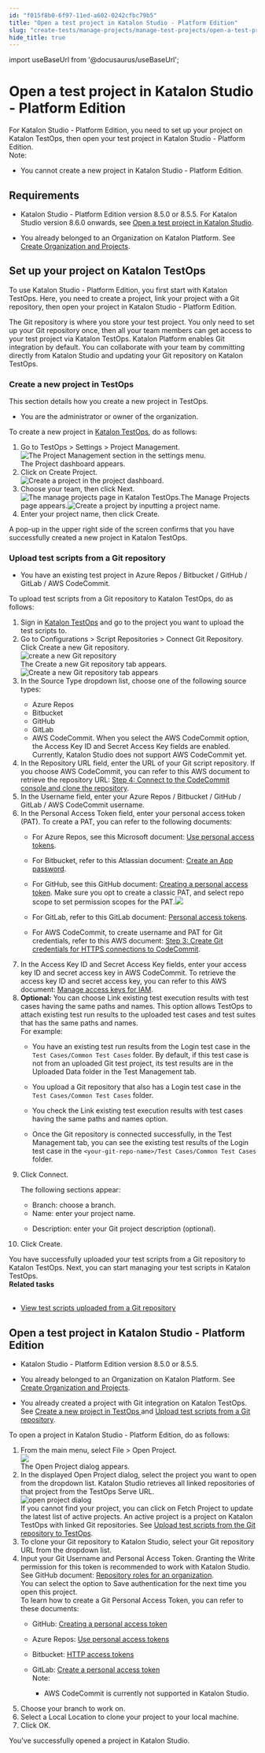 ```yaml
---
id: "f015f8b0-6f97-11ed-a602-0242cfbc79b5"
title: "Open a test project in Katalon Studio - Platform Edition"
slug: "create-tests/manage-projects/manage-test-projects/open-a-test-project-in-katalon-studio---platform-edition"
hide_title: true
---
```

import useBaseUrl from '@docusaurus/useBaseUrl';


# <a id="concept-2082" class="anchor_top_offset"/><a id="ariaid-title1" class="anchor_top_offset"/>Open a test project in Katalon Studio - Platform Edition

<div xmlns="http://www.w3.org/1999/xhtml" className="p">For <span className="ph">Katalon Studio - Platform Edition</span>, you need to set up your project on Katalon TestOps, then open your test project in <span className="ph">Katalon Studio - Platform Edition</span>.<div className="note note note_note"><span className="note__title">Note:</span> <ul className="ul"><li className="li">You cannot create a new project in <span className="ph">Katalon Studio - Platform Edition</span>. </li></ul></div></div>

## Requirements

<div xmlns="http://www.w3.org/1999/xhtml" className="p"><ul className="ul"><li className="li"><p className="p"><span className="ph">Katalon Studio - Platform Edition</span> version 8.5.0 or 8.5.5. For Katalon Studio version 8.6.0 onwards, see <a className="xref" href="/docs/create-tests/manage-projects/manage-test-projects/open-a-test-project-in-katalon-studio">Open a test project in <span className="ph">Katalon Studio</span></a>.</p></li><li className="li"><p className="p">You already belonged to an Organization on <span className="ph">Katalon Platform</span>. See <a className="xref" href="/docs/administer/administration-tasks/create-an-organization-and-project">Create Organization and Projects</a>.</p></li></ul></div>

## <a id="concept-9971" class="anchor_top_offset"/>Set up your project on Katalon TestOps

<p xmlns="http://www.w3.org/1999/xhtml" className="p">To use <span className="ph">Katalon Studio - Platform Edition</span>, you first start with Katalon TestOps. Here, you need to create a project, link your project with a Git repository, then open your project in <span className="ph">Katalon Studio - Platform Edition</span>.</p> 
<p xmlns="http://www.w3.org/1999/xhtml" className="p">The Git repository is where you store your test project. You only need to set up your Git repository once, then all your team members can get access to your test project via Katalon TestOps. Katalon Platform enables Git integration by default. You can collaborate with your team by committing directly from Katalon Studio and updating your Git repository on Katalon TestOps.</p> 

### <a id="to-create-new-project" class="anchor_top_offset"/>Create a new project in TestOps 

<p xmlns="http://www.w3.org/1999/xhtml" className="shortdesc">This section details how you create a new project in TestOps.</p> 
<div xmlns="http://www.w3.org/1999/xhtml" className="section prereq p"><ul className="ul"><li className="li">You are the administrator or owner of the organization.</li></ul></div>
<section xmlns="http://www.w3.org/1999/xhtml" className="section context">To create a new project in <a className="xref j-external-link" href="https://testops.katalon.io/" target="_blank">Katalon TestOps</a>, do as follows:</section> 
<ol xmlns="http://www.w3.org/1999/xhtml" className="ol steps"><li className="li step stepexpand"><span className="ph cmd">Go to <span className="ph">TestOps</span> &gt; <span className="ph uicontrol">Settings</span> &gt; <span className="ph uicontrol">Project Management</span>.</span><div className="itemgroup info"><img className="image" width={350} src={useBaseUrl("/e8071d40-49fc-11ed-a602-0242cfbc79b5.png")} alt="The Project Management section in the settings menu." /></div><div className="itemgroup info">The <span className="ph uicontrol">Project</span> dashboard appears.</div></li><li className="li step stepexpand"><span className="ph cmd">Click on <span className="ph uicontrol">Create Project</span>.</span><div className="itemgroup info"><img className="image" width={700} src={useBaseUrl("/ecdeb980-5c72-11ed-a602-0242cfbc79b5.png")} alt="Create a project in the project dashboard." /></div></li><li className="li step stepexpand"><span className="ph cmd">Choose your team, then click <span className="ph uicontrol">Next</span>.</span><div className="itemgroup info"><img className="image" width={700} src={useBaseUrl("/ececea50-5c72-11ed-a602-0242cfbc79b5.png")} alt="The manage projects page in Katalon TestOps." />The <span className="ph uicontrol">Manage Projects</span> page appears.<img className="image" width={700} src={useBaseUrl("/ecb9a550-5c72-11ed-a602-0242cfbc79b5.png")} alt="Create a project by inputting a project name." /></div></li><li className="li step stepexpand"><span className="ph cmd">Enter your project name, then click <span className="ph uicontrol">Create</span>.</span></li></ol> 
<section xmlns="http://www.w3.org/1999/xhtml" className="section result">A pop-up in the upper right side of the screen confirms that you have successfully created a new project in <span className="ph">Katalon TestOps</span>. </section> 

### <a id="task-7534" class="anchor_top_offset"/>Upload test scripts from a Git repository

<div xmlns="http://www.w3.org/1999/xhtml" className="section prereq p"><ul className="ul"><li className="li"><p className="p">You have an existing test project in Azure Repos / Bitbucket / GitHub / GitLab / AWS CodeCommit.</p></li></ul></div>
<section xmlns="http://www.w3.org/1999/xhtml" className="section context">To upload test scripts from a Git repository to <span className="ph">Katalon TestOps</span>, do as follows:</section> 
<ol xmlns="http://www.w3.org/1999/xhtml" className="ol steps"><li className="li step stepexpand"><span className="ph cmd">Sign in <a className="xref j-external-link" href="https://testops.katalon.io/login" target="_blank"><span className="ph">Katalon TestOps</span></a> and go to the project you want to upload the test scripts to.</span></li><li className="li step stepexpand"><span className="ph cmd">Go to <span className="ph uicontrol">Configurations</span> &gt; <span className="ph uicontrol">Script Repositories</span> &gt; <span className="ph uicontrol">Connect Git Repository</span>. Click <span className="ph uicontrol">Create a new Git repository</span>.</span><div className="itemgroup info"><img className="image" src={useBaseUrl("/553794f0-c16f-11ed-a4d3-0242cfbc79b5.png")} alt="create a new Git repository" /></div><div className="itemgroup stepresult">The <span className="ph uicontrol">Create a new Git repository</span> tab appears.<img className="image" src={useBaseUrl("/54aa7020-c16f-11ed-a4d3-0242cfbc79b5.png")} alt="Create a new Git repository tab appears" /></div></li><li className="li step stepexpand"><span className="ph cmd">In the <span className="ph uicontrol">Source Type</span> dropdown list, choose one of the following source types:</span><div className="itemgroup info"><ul className="ul"><li className="li">Azure Repos</li><li className="li">Bitbucket</li><li className="li">GitHub</li><li className="li">GitLab</li><li className="li">AWS CodeCommit. When you select the <span className="ph uicontrol">AWS CodeCommit</span> option, the <span className="ph uicontrol">Access Key ID</span> and <span className="ph uicontrol">Secret Access Key</span> fields are enabled. Currently, Katalon Studio does not support AWS CodeCommit yet.</li></ul></div></li><li className="li step stepexpand"><span className="ph cmd">In the <span className="ph uicontrol">Repository URL</span> field, enter the URL of your Git script repository. If you choose <span className="ph uicontrol">AWS CodeCommit</span>, you can refer to this AWS document to retrieve the repository URL: <a className="xref j-external-link" href="https://docs.aws.amazon.com/codecommit/latest/userguide/setting-up-gc.html#setting-up-gc-connect-console" target="_blank">Step 4: Connect to the CodeCommit console and clone the repository</a>.</span></li><li className="li step stepexpand"><span className="ph cmd">In the <span className="ph uicontrol">Username</span> field, enter your Azure Repos / Bitbucket / GitHub / GitLab / AWS CodeCommit username.</span></li><li className="li step stepexpand"><span className="ph cmd">In the <span className="ph uicontrol">Personal Access Token</span> field, enter your personal access token (PAT). To create a PAT, you can refer to the following documents:</span><div className="itemgroup info"><ul className="ul"><li className="li">For Azure Repos, see this Microsoft document: <a className="xref j-external-link" href="https://docs.microsoft.com/en-us/azure/devops/organizations/accounts/use-personal-access-tokens-to-authenticate?view=azure-devops&tabs=Windows" target="_blank">Use personal access tokens</a>.</li><li className="li"><p className="p">For Bitbucket, refer to this Atlassian document: <a className="xref j-external-link" href="https://support.atlassian.com/bitbucket-cloud/docs/create-an-app-password/" target="_blank">Create an App password</a>.</p></li><li className="li"><p className="p">For GitHub, see this GitHub document: <a className="xref j-external-link" href="https://docs.github.com/en/authentication/keeping-your-account-and-data-secure/creating-a-personal-access-token" target="_blank">Creating a personal access token</a>. Make sure you opt to create a classic PAT, and select <span className="ph uicontrol">repo</span> scope to set permission scopes for the PAT.<img className="image" src={useBaseUrl("/5446cc50-c16f-11ed-a4d3-0242cfbc79b5.png")} /></p></li><li className="li"><p className="p">For GitLab, refer to this GitLab document: <a className="xref j-external-link" href="https://docs.gitlab.com/ee/user/profile/personal_access_tokens.html#create-a-personal-access-token" target="_blank">Personal access tokens</a>.</p></li><li className="li"><p className="p">For AWS CodeCommit, to create username and PAT for Git credentials, refer to this AWS document: <a className="xref j-external-link" href="https://docs.aws.amazon.com/codecommit/latest/userguide/setting-up-gc.html#setting-up-gc-iam" target="_blank">Step 3: Create Git credentials for HTTPS connections to CodeCommit</a>. </p></li></ul></div></li><li className="li step stepexpand"><span className="ph cmd">In the <span className="ph uicontrol">Access Key ID</span> and <span className="ph uicontrol">Secret Access Key</span> fields, enter your access key ID and secret access key in AWS CodeCommit. To retrieve the access key ID and secret access key, you can refer to this AWS document: <a className="xref j-external-link" href="https://docs.gitlab.com/ee/user/profile/personal_access_tokens.html#create-a-personal-access-token" target="_blank">Manage access keys for IAM</a>. </span></li><li className="li step stepexpand"><span className="ph cmd"><strong className="ph b">Optional:</strong> You can choose <span className="ph uicontrol">Link existing test execution results with test cases having the same paths and names</span>. This option allows TestOps to attach existing test run results to the uploaded test cases and test suites that has the same paths and names.</span><div className="itemgroup stepxmp">For example:<ul className="ul"><li className="li"><p className="p">You have an existing test run results from the <span className="ph uicontrol">Login</span> test case in the <code className="ph codeph">Test Cases/Common Test Cases</code> folder. By default, if this test case is not from an uploaded Git test project, its test results are in the <span className="ph uicontrol">Uploaded Data</span> folder in the <span className="ph uicontrol">Test Management</span> tab.</p></li><li className="li"><p className="p">You upload a Git repository that also has a <span className="ph uicontrol">Login</span> test case in the <code className="ph codeph">Test Cases/Common Test Cases</code> folder. </p></li><li className="li"><p className="p">You check the <span className="ph uicontrol">Link existing test execution results with test cases having the same paths and names</span> option.</p></li><li className="li"><p className="p">Once the Git repository is connected successfully, in the <span className="ph uicontrol">Test Management</span> tab, you can see the existing test results of the <span className="ph uicontrol">Login</span> test case in the <code className="ph codeph">&lt;your-git-repo-name&gt;/Test Cases/Common Test Cases</code> folder.</p></li></ul> </div></li><li className="li step stepexpand"><span className="ph cmd">Click <span className="ph uicontrol">Connect</span>.</span><div className="itemgroup info"><p className="p">The following sections appear:</p><ul className="ul"><li className="li"><span className="ph uicontrol">Branch</span>: choose a branch.</li><li className="li"><span className="ph uicontrol">Name</span>: enter your project name.</li><li className="li"><p className="p"><span className="ph uicontrol">Description</span>: enter your Git project description (optional).</p></li></ul></div></li><li className="li step stepexpand"><span className="ph cmd">Click <span className="ph uicontrol">Create</span>.</span></li></ol> 
<section xmlns="http://www.w3.org/1999/xhtml" className="section result">You have successfully uploaded your test scripts from a Git repository to <span className="ph">Katalon TestOps</span>. Next, you can start managing your test scripts in <span className="ph">Katalon TestOps</span>.</section> 
<nav xmlns="http://www.w3.org/1999/xhtml" role="navigation" className="related-links"><div className="linklist relinfo reltasks"><strong>Related tasks</strong><br /><br /><ul className="linklist"><li className="linklist"><a className="link" href="/docs/organize/view-test-scripts-in-katalon-platform/view-test-scripts-in-katalon-testops#task-179">View test scripts uploaded from a Git repository</a></li></ul></div></nav> 

## <a id="task-8931" class="anchor_top_offset"/>Open a test project in <span xmlns="http://www.w3.org/1999/xhtml" className="ph">Katalon Studio - Platform Edition</span> 

<div xmlns="http://www.w3.org/1999/xhtml" className="section prereq p"><ul className="ul"><li className="li"><p className="p"><span className="ph">Katalon Studio - Platform Edition</span> version 8.5.0 or 8.5.5.</p></li><li className="li"><p className="p">You already belonged to an Organization on <span className="ph">Katalon Platform</span>. See <a className="xref" href="/docs/administer/administration-tasks/create-an-organization-and-project">Create Organization and Projects</a>.</p></li><li className="li"><p className="p">You already created a project with Git integration on <span className="ph">Katalon TestOps</span>. See <a className="xref" href="/docs/create-tests/manage-projects/manage-test-projects/open-a-test-project-in-katalon-studio---platform-edition#to-create-new-project">Create a new project in TestOps </a> and <a className="xref" href="/docs/create-tests/manage-projects/manage-test-projects/open-a-test-project-in-katalon-studio---platform-edition#task-7534">Upload test scripts from a Git repository</a>.</p></li></ul></div>
<section xmlns="http://www.w3.org/1999/xhtml" className="section context">To open a project in <span className="ph">Katalon Studio - Platform Edition</span>, do as follows:</section> 
<ol xmlns="http://www.w3.org/1999/xhtml" className="ol steps"><li className="li step stepexpand"><span className="ph cmd">From the main menu, select <span className="ph uicontrol">File</span> &gt; <span className="ph uicontrol">Open Project</span>.</span><div className="itemgroup info"><img className="image" width={600} src={useBaseUrl("/ea52f210-6f98-11ed-a602-0242cfbc79b5.png")} /></div><div className="itemgroup stepresult">The <span className="ph uicontrol">Open Project</span> dialog appears.</div></li><li className="li step stepexpand"><span className="ph cmd">In the displayed <span className="ph uicontrol">Open Project</span> dialog, select the project you want to open from the dropdown list. <span className="ph">Katalon Studio</span> retrieves all linked repositories of that project from the <span className="ph uicontrol">TestOps Serve URL</span>.</span><div className="itemgroup info"><img className="image" width={700} src={useBaseUrl("/c0fe5d90-3fa6-11ed-9930-0242fe3e4a3f.png")} alt="open project dialog" /></div><div className="itemgroup info">If you cannot find your project, you can click on <span className="ph uicontrol">Fetch Project</span> to update the latest list of active projects. An active project is a project on Katalon TestOps with linked Git repositories. See <a className="xref" href="/docs/organize/upload-test-scripts-from-a-git-repository/upload-test-scripts-from-the-git-repository-to-testops">Upload test scripts from the Git repository to TestOps</a>.</div></li><li className="li step stepexpand"><span className="ph cmd">To clone your Git repository to <span className="ph">Katalon Studio</span>, select your Git repository URL from the dropdown list.</span></li><li className="li step stepexpand"><span className="ph cmd">Input your Git <span className="ph uicontrol">Username</span> and <span className="ph uicontrol">Personal Access Token</span>. Granting the Write permission for this token is recommended to work with Katalon Studio. See GitHub document: <a className="xref j-external-link" href="https://docs.github.com/en/organizations/managing-access-to-your-organizations-repositories/repository-roles-for-an-organization" target="_blank">Repository roles for an organization</a>.</span><div className="itemgroup info">You can select the option to <span className="ph uicontrol">Save authentication</span> for the next time you open this project.</div><div className="itemgroup info">To learn how to create a Git Personal Access Token, you can refer to these documents:<ul className="ul"><li className="li"><p className="p">GitHub: <a className="xref j-external-link" href="https://docs.github.com/en/authentication/keeping-your-account-and-data-secure/creating-a-personal-access-token" target="_blank">Creating a personal access token</a></p></li><li className="li"><p className="p">Azure Repos: <a className="xref j-external-link" href="https://docs.microsoft.com/en-us/azure/devops/organizations/accounts/use-personal-access-tokens-to-authenticate?view=azure-devops&tabs=Windows" target="_blank">Use personal access tokens</a></p></li><li className="li"><p className="p">Bitbucket: <a className="xref j-external-link" href="https://confluence.atlassian.com/bitbucketserver/personal-access-tokens-939515499.html" target="_blank">HTTP access tokens</a></p></li><li className="li"><div className="p">GitLab: <a className="xref j-external-link" href="https://docs.gitlab.com/ee/user/profile/personal_access_tokens.html#create-a-personal-access-token" target="_blank">Create a personal access token</a><div className="note note note_note"><span className="note__title">Note:</span> <ul className="ul"><li className="li"><p className="p">AWS CodeCommit is currently not supported in Katalon Studio.</p></li></ul></div></div></li></ul></div></li><li className="li step stepexpand"><span className="ph cmd">Choose your branch to work on.</span></li><li className="li step stepexpand"><span className="ph cmd">Select a <span className="ph uicontrol">Local Location</span> to clone your project to your local machine.</span></li><li className="li step stepexpand"><span className="ph cmd">Click <span className="ph uicontrol">OK.</span></span></li></ol> 
<section xmlns="http://www.w3.org/1999/xhtml" className="section result">You've successfully opened a project in <span className="ph">Katalon Studio</span>.</section> 
